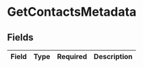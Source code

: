 # GetContactsMetadata


## Fields

| Field       | Type        | Required    | Description |
| ----------- | ----------- | ----------- | ----------- |